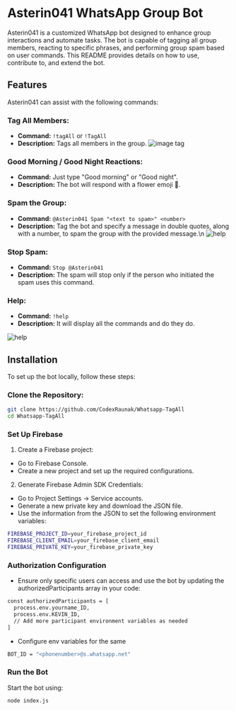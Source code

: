 # Asterin041 WhatsApp Group Bot

Asterin041 is a customized WhatsApp bot designed to enhance group interactions and automate tasks. The bot is capable of tagging all group members, reacting to specific phrases, and performing group spam based on user commands. This README provides details on how to use, contribute to, and extend the bot.

## Features

Asterin041 can assist with the following commands:

### Tag All Members:

- **Command:** `!tagAll` or `!TagAll`
- **Description:** Tags all members in the group.
 ![image tag](https://i.ibb.co/DDz9nH0/IMG-3264.jpg)

### Good Morning / Good Night Reactions:

- **Command:** Just type "Good morning" or "Good night".
- **Description:** The bot will respond with a flower emoji 🌸.

### Spam the Group:

- **Command:** `@Asterin041 Spam "<text to spam>" <number>`
- **Description:** Tag the bot and specify a message in double quotes, along with a number, to spam the group with the provided message.\n
![help](https://i.ibb.co/xHsVPn0/image.png)

### Stop Spam:

- **Command:** `Stop @Asterin041`
- **Description:** The spam will stop only if the person who initiated the spam uses this command.

### Help:

- **Command:** `!help`
- **Description:** It will display all the commands and do they do.

![help](https://i.ibb.co/b1fHm73/image.png)

## Installation

To set up the bot locally, follow these steps:

### Clone the Repository:

```bash
git clone https://github.com/CodexRaunak/Whatsapp-TagAll
cd Whatsapp-TagAll
```

### Set Up Firebase
1. Create a Firebase project:
- Go to Firebase Console.
- Create a new project and set up the required configurations.
2. Generate Firebase Admin SDK Credentials:
- Go to Project Settings -> Service accounts.
- Generate a new private key and download the JSON file.
- Use the information from the JSON to set the following environment variables:

```bash
FIREBASE_PROJECT_ID=your_firebase_project_id
FIREBASE_CLIENT_EMAIL=your_firebase_client_email
FIREBASE_PRIVATE_KEY=your_firebase_private_key
```

### Authorization Configuration
- Ensure only specific users can access and use the bot by updating the authorizedParticipants array in your code:
``` bash
const authorizedParticipants = [
  process.env.yourname_ID,
  process.env.KEVIN_ID,
  // Add more participant environment variables as needed
]
```
- Configure env variables for the same 
``` bash
BOT_ID = "<phonenumber>@s.whatsapp.net"
```
### Run the Bot
Start the bot using:

``` bash
node index.js
```

